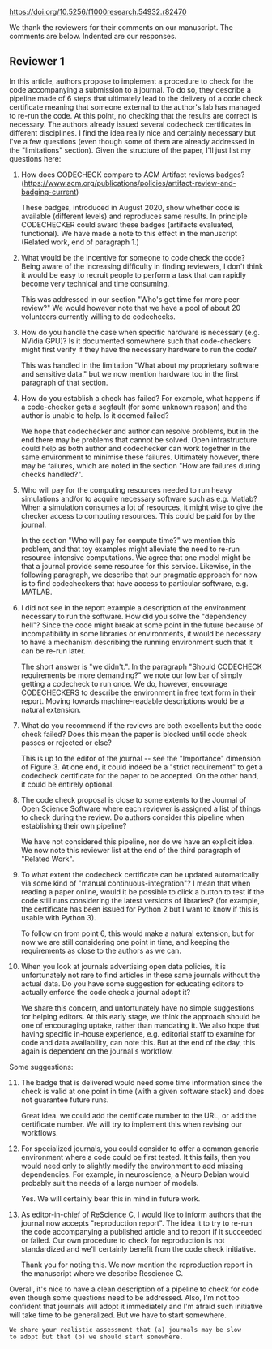 <https://doi.org/10.5256/f1000research.54932.r82470>

We thank the reviewers for their comments on our manuscript.  The
comments are below.  Indented are our responses.


## Reviewer 1

In this article, authors propose to implement a procedure to check for
the code accompanying a submission to a journal. To do so, they
describe a pipeline made of 6 steps that ultimately lead to the
delivery of a code check certificate meaning that someone external to
the author's lab has managed to re-run the code. At this point, no
checking that the results are correct is necessary. The authors
already issued several codecheck certificates in different
disciplines. I find the idea really nice and certainly necessary but
I've a few questions (even though some of them are already addressed
in the "limitations" section). Given the structure of the paper, I'll
just list my questions here:


1. How does CODECHECK compare to ACM Artifact reviews badges?
(https://www.acm.org/publications/policies/artifact-review-and-badging-current)
 
    These badges, introduced in August 2020, show whether code is
    available (different levels) and reproduces same results.  In
    principle CODECHECKER could award these badges (artifacts
    evaluated, functional).  We have made a note to this effect in the
    manuscript (Related work, end of paragraph 1.)
 
2. What would be the incentive for someone to code check the code? Being
aware of the increasing difficulty in finding reviewers, I don't think
it would be easy to recruit people to perform a task that can rapidly
become very technical and time consuming.

    This was addressed in our section "Who's got time for more peer
    review?" We would however note that we have a pool of about 20
    volunteers currently willing to do codechecks.

3. How do you handle the case when specific hardware is necessary
(e.g. NVidia GPU)? Is it documented somewhere such that code-checkers
might first verify if they have the necessary hardware to run the
code?

    This was handled in the limitation "What about my proprietary
    software and sensitive data." but we now mention hardware too in
    the first paragraph of that section.
 
4. How do you establish a check has failed? For example, what happens if
a code-checker gets a segfault (for some unknown reason) and the
author is unable to help. Is it deemed failed?

    We hope that codechecker and author can resolve problems, but in
    the end there may be problems that cannot be solved.  Open
    infrastructure could help as both author and codechecker can work
    together in the same environment to minimise these failures.
    Ultimately however, there may be failures, which are noted in the
    section "How are failures during checks handled?".
 
5. Who will pay for the computing resources needed to run heavy
simulations and/or to acquire necessary software such as e.g. Matlab?
When a simulation consumes a lot of resources, it might wise to give
the checker access to computing resources. This could be paid for by
the journal.

    In the section "Who will pay for compute time?" we mention this
	problem, and that toy examples might alleviate the need to re-run
	resource-intensive computations.  We agree that one model might be
	that a journal provide some resource for this service.  Likewise,
	in the following paragraph, we describe that our pragmatic
	approach for now is to find codecheckers that have access to
	particular software, e.g. MATLAB.

 
6. I did not see in the report example a description of the environment
necessary to run the software. How did you solve the "dependency
hell"? Since the code might break at some point in the future because
of incompatibility in some libraries or environments, it would be
necessary to have a mechanism describing the running environment such
that it can be re-run later.

    The short answer is "we didn't.".  In the paragraph "Should
    CODECHECK requirements be more demanding?" we note our low bar of
    simply getting a codecheck to run once.  We do, however, encourage
    CODECHECKERS to describe the environment in free text form in
    their report.  Moving towards machine-readable descriptions would
    be a natural extension.

7. What do you recommend if the reviews are both excellents but the code
check failed? Does this mean the paper is blocked until code check
passes or rejected or else?


   This is up to the editor of the journal -- see the "Importance"
   dimension of Figure 3.  At one end, it could indeed be a "strict
   requirement" to get a codecheck certificate for the paper to be
   accepted.  On the other hand, it could be entirely optional.


8. The code check proposal is close to some extents to the Journal of
Open Science Software where each reviewer is assigned a list of things
to check during the review. Do authors consider this pipeline when
establishing their own pipeline?

   We have not considered this pipeline, nor do we have an explicit
   idea.  We now note this reviewer list  at the end of the third paragraph
   of "Related Work".
   
 
9. To what extent the codecheck certificate can be updated automatically
via some kind of "manual continuous-integration"? I mean that when
reading a paper online, would it be possible to click a button to test
if the code still runs considering the latest versions of libraries?
(for example, the certificate has been issued for Python 2 but I want
to know if this is usable with Python 3).

    To follow on from point 6, this would make a natural extension, but for
    now we are still considering one point in time, and keeping the
    requirements as close to the authors as we can.
 
10. When you look at journals advertising open data policies, it is
unfortunately not rare to find articles in these same journals without
the actual data. Do you have some suggestion for educating editors to
actually enforce the code check a journal adopt it?

    We share this concern, and unfortunately have no simple
    suggestions for helping editors.  At this early stage, we think
    the approach should be one of encouraging uptake, rather than
    mandating it.  We also hope that having specific in-house
    experience, e.g. editorial staff to examine for code and data
    availability, can note this.  But at the end of the day, this
    again is dependent on the journal's workflow.

    
Some suggestions:

11. The badge that is delivered would need some time information since the
check is valid at one point in time (with a given software stack) and
does not guarantee future runs.

    Great idea. we could add the certificate number to the URL, or add
    the certificate number.  We will try to implement this when
    revising our workflows.

 
12. For specialized journals, you could consider to offer a common generic
environment where a code could be first tested. It this fails, then
you would need only to slightly modify the environment to add missing
dependencies. For example, in neuroscience, a Neuro Debian would
probably suit the needs of a large number of models.

    Yes. We will certainly bear this in mind in future work.


13. As editor-in-chief of ReScience C, I would like to inform authors
that the journal now accepts "reproduction report". The idea it to try
to re-run the code accompanying a published article and to report if
it succeeded or failed. Our own procedure to check for reproduction is
not standardized and we'll certainly benefit from the code check
initiative.

    Thank you for noting this.  We now mention the reproduction report
    in the manuscript where we describe Rescience C.

Overall, it's nice to have a clean description of a pipeline to check
for code even though some questions need to be addressed. Also, I'm
not too confident that journals will adopt it immediately and I'm
afraid such initiative will take time to be generalized. But we have
to start somewhere.

    We share your realistic assessment that (a) journals may be slow
    to adopt but that (b) we should start somewhere.
